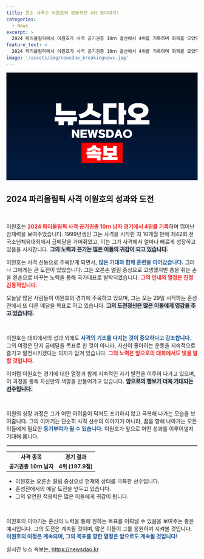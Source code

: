 ```yaml
---
title: 왼손 사격수 이원호의 감동적인 4위 뒷이야기!
categories:
  - News
excerpt: >
  2024 파리올림픽에서 이원호가 사격 공기권총 10ｍ 결선에서 4위를 기록하며 화제를 모았다. 사격 신동의 위용을 보여준 그가 혼성전에서 또 다른 메달에 도전한다!
feature_text: >
  2024 파리올림픽에서 이원호가 사격 공기권총 10ｍ 결선에서 4위를 기록하며 화제를 모았다. 사격 신동의 위용을 보여준 그가 혼성전에서 또 다른 메달에 도전한다!
image: '/assets/img/newsdao_breakingnews.jpg'
---
```


<p><img src="/assets/img/newsdao_breakingnews.jpg" alt="flaretime 속보" /></p>

<h2 data-ke-size="size26">2024 파리올림픽 사격 이원호의 성과와 도전</h2>

<p data-ke-size="size16">&nbsp;</p>

<p>이원호는 <b><span style="color: #ee2323;">2024 파리올림픽 사격 공기권총 10ｍ 남자 경기에서 4위를 기록</span></b>하며 뛰어난 잠재력을 보여주었습니다. 1999년생인 그는 사격을 시작한 지 10개월 만에 제42회 전국소년체육대회에서 금메달을 거머쥐었고, 이는 그가 사격에서 얼마나 빠르게 성장하고 있음을 시사합니다. <b><span style="background-color: #21538527;">그의 노력과 끈기는 많은 이들의 귀감이 되고 있습니다.</span></b> </p>

<p>이원호는 사격 신동으로 주목받게 되면서, <b><span style="color: #1a5490;">많은 기대와 함께 훈련을 이어갔습니다.</span></b> 그러나 그에게는 큰 도전이 있었습니다. 그는 오른손 떨림 증상으로 고생했지만 총을 쥐는 손을 왼손으로 바꾸는 노력을 통해 국가대표로 발탁되었습니다. <b><span style="color: #ee2323;">그의 인내와 열정은 진정 감동적입니다.</span></b> </p>

<p>오늘날 많은 사람들이 이원호의 경기에 주목하고 있으며, 그는 오는 29일 시작하는 혼성전에서 또 다른 메달을 목표로 하고 있습니다. <b><span style="background-color: #21538527;">그의 도전정신은 많은 이들에게 영감을 주고 있습니다.</span></b></p>

<p data-ke-size="size16">&nbsp;</p>

<p>이원호는 대회에서의 성과 외에도 <b><span style="color: #1a5490;">사격의 기초를 다지는 것이 중요하다고 강조합니다.</span></b> 그의 여정은 단지 금메달을 목표로 한 것이 아니라, 자신이 좋아하는 운동을 지속적으로 즐기고 발전시키겠다는 의지가 담겨 있습니다. <b><span style="color: #ee2323;">그의 노력은 앞으로의 대회에서도 빛을 발할 것입니다.</span></b> </p>

<p>이처럼 이원호는 경기에 대한 열정과 함께 지속적인 자기 발전을 이루어 나가고 있으며, 이 과정을 통해 자신만의 색깔을 만들어가고 있습니다. <b><span style="background-color: #21538527;">앞으로의 행보가 더욱 기대되는 선수입니다.</span></b></p>

<p data-ke-size="size16">&nbsp;</p>

<p>이원의 성장 과정은 그가 어떤 어려움이 닥쳐도 포기하지 않고 극복해 나가는 모습을 보여줍니다. 그의 이야기는 단순히 사격 선수의 이야기가 아니라, 꿈을 향해 나아가는 모든 이들에게 필요한 <b><span style="color: #1a5490;">동기부여가 될 수 있습니다.</span></b> 이원호가 앞으로 어떤 성과를 이루어낼지 기대해 봅니다.</p>

<hr style="border: 1px solid #ccc;">

<table style="width: 100%;">
    <tr>
        <td style="text-align: center; height: 17px;"><b>사격 종목</b></td>
        <td style="text-align: center; height: 17px;"><b>경기 결과</b></td>
    </tr>
    <tr>
        <td style="text-align: center; height: 17px;"><b>공기권총 10ｍ 남자</b></td>
        <td style="text-align: center; height: 17px;"><b>4위 (197.9점)</b></td>
    </tr>
</table>

<ul>
    <li>이원호는 오른손 떨림 증상으로 현재의 상태를 극복한 선수입니다.</li>
    <li>혼성전에서의 메달 도전을 앞두고 있습니다.</li>
    <li>그의 유연한 적응력은 많은 이들에게 귀감이 됩니다.</li>
</ul>

<p data-ke-size="size16">&nbsp;</p>

<p>이원호의 이야기는 혼신의 노력을 통해 원하는 목표를 이뤄낼 수 있음을 보여주는 좋은 예시입니다. 그의 도전은 계속될 것이며, 많은 이들이 그를 응원하며 지켜볼 것입니다. <b><span style="color: #1a5490;">이원호의 여정은 계속되며, 그의 목표를 향한 열정은 앞으로도 계속될 것입니다!</span></b></p>
실시간 뉴스 속보는, <a href="https://newsdao.kr" rel="dofollow">https://newsdao.kr</a>


